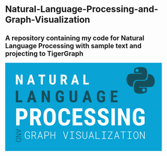 # Natural-Language-Processing-and-Graph-Visualization
## A repository containing my code for Natural Language Processing with sample text and projecting to TigerGraph


[![Link to my vid](https://github.com/armaanpriyadarshan/Natural-Language-Processing-and-Graph-Visualization/blob/main/doc/vid_thumbnail.png)](https://youtu.be/NhvtyY1Vd6A)

